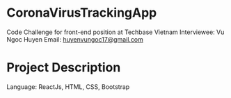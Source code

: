 # CoronaVirusTrackingApp
Code Challenge for front-end position at Techbase Vietnam
Interviewee: Vu Ngoc Huyen
Email: huyenvungoc17@gmail.com

# Project Description
Language: ReactJs, HTML, CSS, Bootstrap

